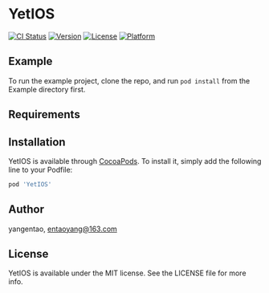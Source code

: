 # YetIOS

[![CI Status](https://img.shields.io/travis/yangentao/YetIOS.svg?style=flat)](https://travis-ci.org/yangentao/YetIOS)
[![Version](https://img.shields.io/cocoapods/v/YetIOS.svg?style=flat)](https://cocoapods.org/pods/YetIOS)
[![License](https://img.shields.io/cocoapods/l/YetIOS.svg?style=flat)](https://cocoapods.org/pods/YetIOS)
[![Platform](https://img.shields.io/cocoapods/p/YetIOS.svg?style=flat)](https://cocoapods.org/pods/YetIOS)

## Example

To run the example project, clone the repo, and run `pod install` from the Example directory first.

## Requirements

## Installation

YetIOS is available through [CocoaPods](https://cocoapods.org). To install
it, simply add the following line to your Podfile:

```ruby
pod 'YetIOS'
```

## Author

yangentao, entaoyang@163.com

## License

YetIOS is available under the MIT license. See the LICENSE file for more info.
